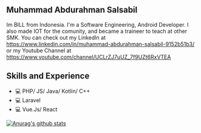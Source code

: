 ## Muhammad Abdurahman Salsabil
Im BILL from Indonesia. I'm a Software Engineering, Android Developer. I also made IOT for the comunity, and became a traineer to teach at other SMK. You can check out my LinkedIn at https://www.linkedin.com/in/muhammad-abdurahman-salsabil-9152b51b3/ or my Youtube Channel at https://www.youtube.com/channel/UCLrZJ7uUZ_7f9UZt6RxVTEA

## Skills and Experience
* 💻 PHP/ JS/ Java/ Kotlin/ C++
* 💻 Laravel
* 💻 Vue.Js/ React

[![Anurag's github stats](https://github-readme-stats.vercel.app/api?username=mAbdurahmanS)](https://github.com/anuraghazra/github-readme-stats)
